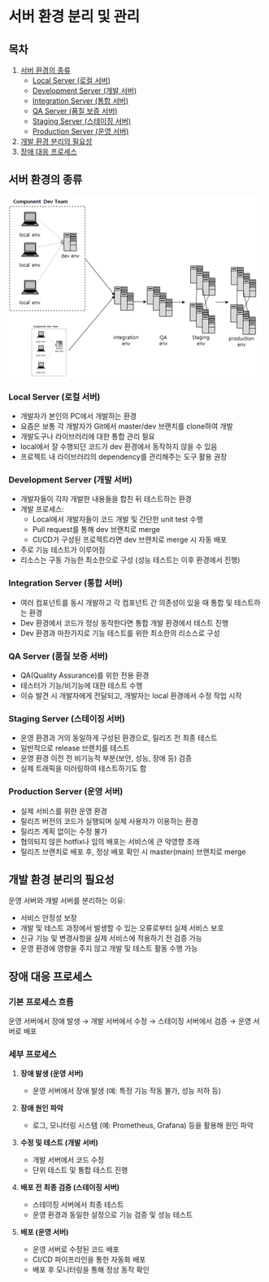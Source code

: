 # 서버 환경 분리 및 관리

## 목차

1. [서버 환경의 종류](#서버-환경의-종류)
   - [Local Server (로컬 서버)](#local-server-로컬-서버)
   - [Development Server (개발 서버)](#development-server-개발-서버)
   - [Integration Server (통합 서버)](#integration-server-통합-서버)
   - [QA Server (품질 보증 서버)](#qa-server-품질-보증-서버)
   - [Staging Server (스테이징 서버)](#staging-server-스테이징-서버)
   - [Production Server (운영 서버)](#production-server-운영-서버)
2. [개발 환경 분리의 필요성](#개발-환경-분리의-필요성)
3. [장애 대응 프로세스](#장애-대응-프로세스)

## 서버 환경의 종류

![서버 환경](../assets/deployment_img_1.png)

### Local Server (로컬 서버)

- 개발자가 본인의 PC에서 개발하는 환경
- 요즘은 보통 각 개발자가 Git에서 master/dev 브랜치를 clone하여 개발
- 개발도구나 라이브러리에 대한 통합 관리 필요
- local에서 잘 수행되던 코드가 dev 환경에서 동작하지 않을 수 있음
- 프로젝트 내 라이브러리의 dependency를 관리해주는 도구 활용 권장

### Development Server (개발 서버)

- 개발자들이 각자 개발한 내용들을 합친 뒤 테스트하는 환경
- 개발 프로세스:
    - Local에서 개발자들이 코드 개발 및 간단한 unit test 수행
    - Pull request를 통해 dev 브랜치로 merge
    - CI/CD가 구성된 프로젝트라면 dev 브랜치로 merge 시 자동 배포
- 주로 기능 테스트가 이루어짐
- 리소스는 구동 가능한 최소한으로 구성 (성능 테스트는 이후 환경에서 진행)

### Integration Server (통합 서버)

- 여러 컴포넌트를 동시 개발하고 각 컴포넌트 간 의존성이 있을 때 통합 및 테스트하는 환경
- Dev 환경에서 코드가 정상 동작한다면 통합 개발 환경에서 테스트 진행
- Dev 환경과 마찬가지로 기능 테스트를 위한 최소한의 리소스로 구성

### QA Server (품질 보증 서버)

- QA(Quality Assurance)를 위한 전용 환경
- 테스터가 기능/비기능에 대한 테스트 수행
- 이슈 발견 시 개발자에게 전달되고, 개발자는 local 환경에서 수정 작업 시작

### Staging Server (스테이징 서버)

- 운영 환경과 거의 동일하게 구성된 환경으로, 릴리즈 전 최종 테스트
- 일반적으로 release 브랜치를 테스트
- 운영 환경 이전 전 비기능적 부분(보안, 성능, 장애 등) 검증
- 실제 트래픽을 미러링하여 테스트하기도 함

### Production Server (운영 서버)

- 실제 서비스를 위한 운영 환경
- 릴리즈 버전의 코드가 실행되며 실제 사용자가 이용하는 환경
- 릴리즈 계획 없이는 수정 불가
- 협의되지 않은 hotfix나 임의 배포는 서비스에 큰 악영향 초래
- 릴리즈 브랜치로 배포 후, 정상 배포 확인 시 master(main) 브랜치로 merge

## 개발 환경 분리의 필요성

운영 서버와 개발 서버를 분리하는 이유:

- 서비스 안정성 보장
- 개발 및 테스트 과정에서 발생할 수 있는 오류로부터 실제 서비스 보호
- 신규 기능 및 변경사항을 실제 서비스에 적용하기 전 검증 가능
- 운영 환경에 영향을 주지 않고 개발 및 테스트 활동 수행 가능

## 장애 대응 프로세스

### 기본 프로세스 흐름

운영 서버에서 장애 발생 → 개발 서버에서 수정 → 스테이징 서버에서 검증 → 운영 서버로 배포

### 세부 프로세스

1. **장애 발생 (운영 서버)**
    
    - 운영 서버에서 장애 발생 (예: 특정 기능 작동 불가, 성능 저하 등)
2. **장애 원인 파악**
    
    - 로그, 모니터링 시스템 (예: Prometheus, Grafana) 등을 활용해 원인 파악
3. **수정 및 테스트 (개발 서버)**
    
    - 개발 서버에서 코드 수정
    - 단위 테스트 및 통합 테스트 진행
4. **배포 전 최종 검증 (스테이징 서버)**
    
    - 스테이징 서버에서 최종 테스트
    - 운영 환경과 동일한 설정으로 기능 검증 및 성능 테스트
5. **배포 (운영 서버)**
    
    - 운영 서버로 수정된 코드 배포
    - CI/CD 파이프라인을 통한 자동화 배포
    - 배포 후 모니터링을 통해 정상 동작 확인